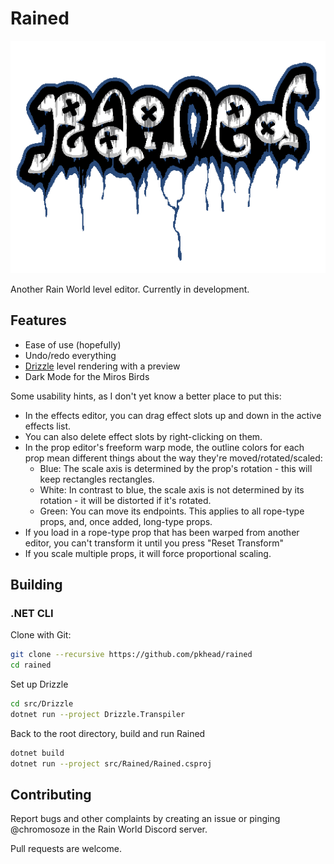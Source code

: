 # Rained
![Fancy Logoe](rained-logo.png)

Another Rain World level editor. Currently in development.

## Features
- Ease of use (hopefully)
- Undo/redo everything
- [Drizzle](https://github.com/SlimeCubed/Drizzle/tree/community) level rendering with a preview
- Dark Mode for the Miros Birds

Some usability hints, as I don't yet know a better place to put this:
- In the effects editor, you can drag effect slots up and down in the active effects list.
- You can also delete effect slots by right-clicking on them.
- In the prop editor's freeform warp mode, the outline colors for each prop mean different things about the way they're moved/rotated/scaled:
    - Blue: The scale axis is determined by the prop's rotation - this will keep rectangles rectangles.
    - White: In contrast to blue, the scale axis is not determined by its rotation - it will be distorted if it's rotated.
    - Green: You can move its endpoints. This applies to all rope-type props, and, once added, long-type props.
- If you load in a rope-type prop that has been warped from another editor, you can't transform it until you press "Reset Transform"
- If you scale multiple props, it will force proportional scaling.

## Building
### .NET CLI
Clone with Git:
```bash
git clone --recursive https://github.com/pkhead/rained
cd rained
```

Set up Drizzle
```bash
cd src/Drizzle
dotnet run --project Drizzle.Transpiler
```

Back to the root directory, build and run Rained
```bash
dotnet build
dotnet run --project src/Rained/Rained.csproj
```

## Contributing
Report bugs and other complaints by creating an issue or pinging @chromosoze in the Rain World Discord server.

Pull requests are welcome.
